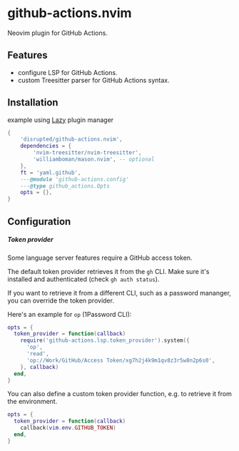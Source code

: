 # github-actions.nvim

Neovim plugin for GitHub Actions.

## Features

- configure LSP for GitHub Actions.
- custom Treesitter parser for GitHub Actions syntax.

## Installation

example using [Lazy](https://github.com/folke/lazy.nvim) plugin manager

```lua
{
    'disrupted/github-actions.nvim',
    dependencies = {
        'nvim-treesitter/nvim-treesitter',
        'williamboman/mason.nvim', -- optional
    },
    ft = 'yaml.github',
    ---@module 'github-actions.config'
    ---@type github_actions.Opts
    opts = {},
}
```

## Configuration

##### Token provider

Some language server features require a GitHub access token.

The default token provider retrieves it from the `gh` CLI. Make sure it's installed and authenticated (check `gh auth status`).

If you want to retrieve it from a different CLI, such as a password mananger, you can override the token provider.

Here's an example for `op` (1Password CLI):

```lua
opts = {
  token_provider = function(callback)
    require('github-actions.lsp.token_provider').system({
      'op',
      'read',
      'op://Work/GitHub/Access Token/xg7h2j4k9m1qv8z3r5w8n2p6s0',
    }, callback)
  end,
}
```

You can also define a custom token provider function, e.g. to retrieve it from the environment.

```lua
opts = {
  token_provider = function(callback)
    callback(vim.env.GITHUB_TOKEN)
  end,
}
```
